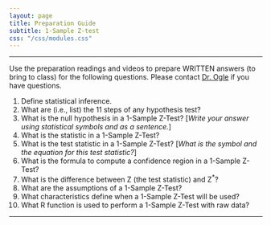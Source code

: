 ```yaml
---
layout: page
title: Preparation Guide
subtitle: 1-Sample Z-test
css: "/css/modules.css"
---
```


----

<div class="alert alert-warning">
Use the preparation readings and videos to prepare WRITTEN answers (to bring to class) for the following questions. Please contact <a href="mailto:dogle@northland.edu">Dr. Ogle</a> if you have questions.
</div>

1. Define statistical inference.
1. What are (i.e., list) the 11 steps of any hypothesis test?
1. What is the null hypothesis in a 1-Sample Z-Test? [*Write your answer using statistical symbols and as a sentence.*]
1. What is the statistic in a 1-Sample Z-Test?
1. What is the test statistic in a 1-Sample Z-Test? [*What is the symbol and the equation for this test statistic?*]
1. What is the formula to compute a confidence region in a 1-Sample Z-Test?
1. What is the difference between Z (the test statistic) and Z$^{*}$?
1. What are the assumptions of a 1-Sample Z-Test?
1. What characteristics define when a 1-Sample Z-Test will be used?
1. What R function is used to perform a 1-Sample Z-Test with raw data?

----
